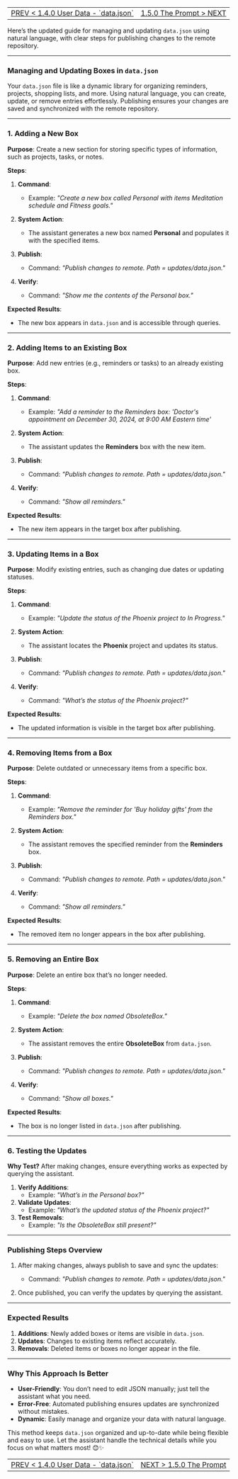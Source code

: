 <TABLE width="100%"><TR><TD align="left"><a href="‐-1.4.0-User-Data-‐-`data.json`.md">PREV < 1.4.0 User Data - `data.json`</a></TD><TD align="right"><a href="‐-1.5.0-The-Prompt.md">1.5.0 The Prompt > NEXT</a></TD></TR></TABLE>


Here’s the updated guide for managing and updating `data.json` using natural language, with clear steps for publishing changes to the remote repository.

---

### **Managing and Updating Boxes in `data.json`**

Your `data.json` file is like a dynamic library for organizing reminders, projects, shopping lists, and more. Using natural language, you can create, update, or remove entries effortlessly. Publishing ensures your changes are saved and synchronized with the remote repository.

---

### **1. Adding a New Box**

**Purpose**: Create a new section for storing specific types of information, such as projects, tasks, or notes.

**Steps**:

1. **Command**:
   - Example: *"Create a new box called Personal with items Meditation schedule and Fitness goals."*

2. **System Action**:
   - The assistant generates a new box named **Personal** and populates it with the specified items.

3. **Publish**:
   - Command: *"Publish changes to remote. Path = updates/data.json."*

4. **Verify**:
   - Command: *"Show me the contents of the Personal box."*

**Expected Results**:
- The new box appears in `data.json` and is accessible through queries.

---

### **2. Adding Items to an Existing Box**

**Purpose**: Add new entries (e.g., reminders or tasks) to an already existing box.

**Steps**:

1. **Command**:
   - Example: *"Add a reminder to the Reminders box: 'Doctor's appointment on December 30, 2024, at 9:00 AM Eastern time'*

2. **System Action**:
   - The assistant updates the **Reminders** box with the new item.

3. **Publish**:
   - Command: *"Publish changes to remote. Path = updates/data.json."*

4. **Verify**:
   - Command: *"Show all reminders."*

**Expected Results**:
- The new item appears in the target box after publishing.

---

### **3. Updating Items in a Box**

**Purpose**: Modify existing entries, such as changing due dates or updating statuses.

**Steps**:

1. **Command**:
   - Example: *"Update the status of the Phoenix project to In Progress."*

2. **System Action**:
   - The assistant locates the **Phoenix** project and updates its status.

3. **Publish**:
   - Command: *"Publish changes to remote. Path = updates/data.json."*

4. **Verify**:
   - Command: *"What’s the status of the Phoenix project?"*

**Expected Results**:
- The updated information is visible in the target box after publishing.

---

### **4. Removing Items from a Box**

**Purpose**: Delete outdated or unnecessary items from a specific box.

**Steps**:

1. **Command**:
   - Example: *"Remove the reminder for 'Buy holiday gifts' from the Reminders box."*

2. **System Action**:
   - The assistant removes the specified reminder from the **Reminders** box.

3. **Publish**:
   - Command: *"Publish changes to remote. Path = updates/data.json."*

4. **Verify**:
   - Command: *"Show all reminders."*

**Expected Results**:
- The removed item no longer appears in the box after publishing.

---

### **5. Removing an Entire Box**

**Purpose**: Delete an entire box that’s no longer needed.

**Steps**:

1. **Command**:
   - Example: *"Delete the box named ObsoleteBox."*

2. **System Action**:
   - The assistant removes the entire **ObsoleteBox** from `data.json`.

3. **Publish**:
   - Command: *"Publish changes to remote. Path = updates/data.json."*

4. **Verify**:
   - Command: *"Show all boxes."*

**Expected Results**:
- The box is no longer listed in `data.json` after publishing.

---

### **6. Testing the Updates**

**Why Test?** After making changes, ensure everything works as expected by querying the assistant.

1. **Verify Additions**:
   - Example: *"What’s in the Personal box?"*
2. **Validate Updates**:
   - Example: *"What’s the updated status of the Phoenix project?"*
3. **Test Removals**:
   - Example: *"Is the ObsoleteBox still present?"*

---

### **Publishing Steps Overview**

1. After making changes, always publish to save and sync the updates:
   - Command: *"Publish changes to remote. Path = updates/data.json."*

2. Once published, you can verify the updates by querying the assistant.

---

### **Expected Results**

1. **Additions**: Newly added boxes or items are visible in `data.json`.
2. **Updates**: Changes to existing items reflect accurately.
3. **Removals**: Deleted items or boxes no longer appear in the file.

---

### **Why This Approach Is Better**

- **User-Friendly**: You don’t need to edit JSON manually; just tell the assistant what you need.
- **Error-Free**: Automated publishing ensures updates are synchronized without mistakes.
- **Dynamic**: Easily manage and organize your data with natural language.

This method keeps `data.json` organized and up-to-date while being flexible and easy to use. Let the assistant handle the technical details while you focus on what matters most! 😊✨


<TABLE width="100%"><TR><TD align="left"><a href="‐-1.4.0-User-Data-‐-`data.json`.md">PREV < 1.4.0 User Data - `data.json`</a></TD><TD align="right"><a href="‐-1.5.0-The-Prompt.md">NEXT > 1.5.0 The Prompt</a></TD></TR></TABLE>